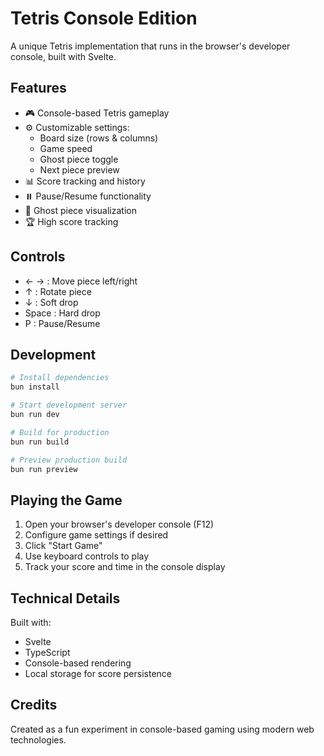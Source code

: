 # Tetris Console Edition

A unique Tetris implementation that runs in the browser's developer console, built with Svelte.

## Features

- 🎮 Console-based Tetris gameplay
- ⚙️ Customizable settings:
  - Board size (rows & columns)
  - Game speed
  - Ghost piece toggle
  - Next piece preview
- 📊 Score tracking and history
- ⏸️ Pause/Resume functionality
- 👻 Ghost piece visualization
- 🏆 High score tracking

## Controls

- ← → : Move piece left/right
- ↑ : Rotate piece
- ↓ : Soft drop
- Space : Hard drop
- P : Pause/Resume

## Development

```bash
# Install dependencies
bun install

# Start development server
bun run dev

# Build for production
bun run build

# Preview production build
bun run preview
```

## Playing the Game

1. Open your browser's developer console (F12)
2. Configure game settings if desired
3. Click "Start Game"
4. Use keyboard controls to play
5. Track your score and time in the console display

## Technical Details

Built with:
- Svelte
- TypeScript
- Console-based rendering
- Local storage for score persistence

## Credits

Created as a fun experiment in console-based gaming using modern web technologies.
